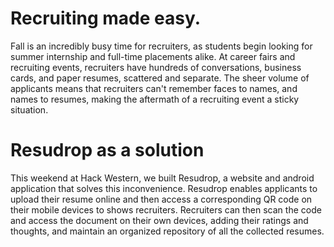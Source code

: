 # Recruiting made easy. 
Fall is an incredibly busy time for recruiters, as students begin looking for summer internship and full-time placements alike. At career fairs and recruiting events, recruiters have hundreds of conversations, business cards, and paper resumes, scattered and separate. The sheer volume of applicants means that recruiters can't remember faces to names, and names to resumes, making the aftermath of a recruiting event a sticky situation.

# Resudrop as a solution
This weekend at Hack Western, we built Resudrop, a website and android application that solves this inconvenience. Resudrop enables applicants to upload their resume online and then access a corresponding QR code on their mobile devices to shows recruiters. Recruiters can then scan the code and access the document on their own devices, adding their ratings and thoughts, and maintain an organized repository of all the collected resumes.
